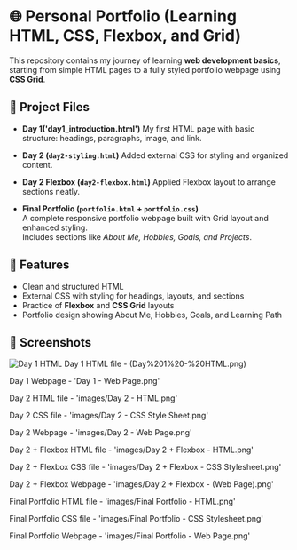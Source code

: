 # 🌐 Personal Portfolio (Learning HTML, CSS, Flexbox, and Grid)
This repository contains my journey of learning **web development basics**, starting from simple HTML pages to a fully styled portfolio webpage using **CSS Grid**.  

## 📂 Project Files

- **Day 1('day1_introduction.html')**
  My first HTML page with basic structure: headings, paragraphs, image, and link.  

- **Day 2 (`day2-styling.html`)**
  Added external CSS for styling and organized content.  

- **Day 2 Flexbox (`day2-flexbox.html`)**
  Applied Flexbox layout to arrange sections neatly.  

- **Final Portfolio (`portfolio.html` + `portfolio.css`)**  
  A complete responsive portfolio webpage built with Grid layout and enhanced styling.  
  Includes sections like *About Me, Hobbies, Goals, and Projects*.  


## 🎯 Features
- Clean and structured HTML  
- External CSS with styling for headings, layouts, and sections  
- Practice of **Flexbox** and **CSS Grid** layouts  
- Portfolio design showing About Me, Hobbies, Goals, and Learning Path  


## 📸 Screenshots
![Day 1 HTML](images/Day%201%20-%20HTML.png)
Day 1 HTML file - (Day%201%20-%20HTML.png)

Day 1 Webpage - 'Day 1 - Web Page.png'

Day 2 HTML file - 'images/Day 2 - HTML.png'

Day 2 CSS file - 'images/Day 2 - CSS Style Sheet.png'

Day 2 Webpage - 'images/Day 2 - Web Page.png'

Day 2 + Flexbox HTML file - 'images/Day 2 + Flexbox - HTML.png'

Day 2 + Flexbox CSS file - 'images/Day 2 + Flexbox - CSS Stylesheet.png'

Day 2 + Flexbox Webpage - 'images/Day 2 + Flexbox - (Web Page).png'

Final Portfolio HTML file - 'images/Final Portfolio - HTML.png'

Final Portfolio CSS file - 'images/Final Portfolio - CSS Stylesheet.png'

Final Portfolio Webpage - 'images/Final Portfolio - Web Page.png'




